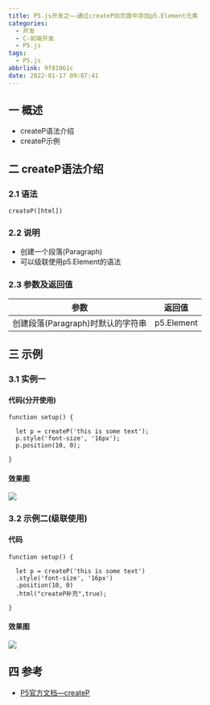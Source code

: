 ```yaml
---
title: P5.js开发之——通过createP向页面中添加p5.Element元素
categories:
  - 开发
  - C-前端开发
  - P5.js
tags:
  - P5.js
abbrlink: 9f81061c
date: 2022-01-17 09:07:41
---
```

## 一 概述

* createP语法介绍
* createP示例

<!--more-->

## 二 createP语法介绍

### 2.1 语法

```
createP([html])
```

### 2.2 说明

* 创建一个段落(Paragraph)
* 可以级联使用p5.Element的语法

### 2.3 参数及返回值

|               参数                |   返回值   |
| :-------------------------------: | :--------: |
| 创建段落(Paragraph)时默认的字符串 | p5.Element |

## 三 示例

### 3.1 实例一

#### 代码(分开使用)

```
function setup() {

  let p = createP('this is some text');
  p.style('font-size', '16px');
  p.position(10, 0);

}
```

#### 效果图
![][1]

### 3.2 示例二(级联使用)

#### 代码

```
function setup() {

  let p = createP('this is some text')
  .style('font-size', '16px')
  .position(10, 0)
  .html("createP补充",true);

}
```

#### 效果图
![][2]



## 四 参考

* [P5官方文档—createP](https://p5js.org/zh-Hans/reference/#/p5/createP)



[1]:https://cdn.staticaly.com/gh/PGzxc/CDN/master/blog-p5js/p5js-createp-sample1.png
[2]:https://cdn.staticaly.com/gh/PGzxc/CDN/master/blog-p5js/p5js-createp-sample2.png